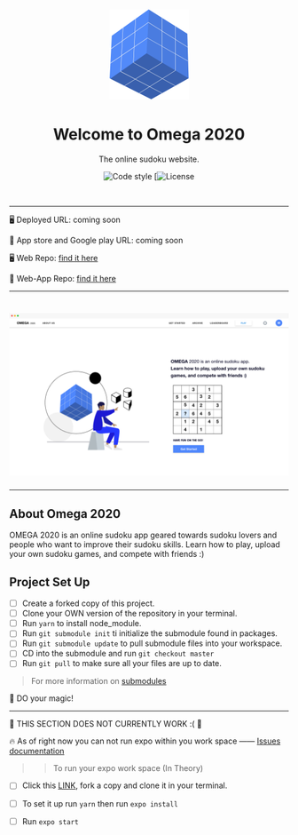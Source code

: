 <h1 align="center"><img src="assets/omega-logo.png" /></h1>

<h1 align="center">Welcome to Omega 2020</h1>
<p align="center">The online sudoku website.</p>

<div align="center">
  
![Code style](https://img.shields.io/badge/code_style-prettier-ff69b4.svg)
[![License](https://img.shields.io/badge/License-MIT-success.svg?style=flat-square&color=33CC12)

</div>

<br>

---

:desktop_computer: Deployed URL: coming soon 

:iphone: App store and Google play URL: coming soon

:desktop_computer: Web Repo: [find it here](https://github.com/JessicaDosseh/Omega-Web-App.git)  

:iphone: Web-App Repo: [find it here](https://github.com/JessicaDosseh/Omega-Expo.git) 

---

<h1 align="center"><img src="assets/landing-page.png" /></h1>

---

## About Omega 2020

OMEGA 2020 is an online sudoku app geared towards sudoku lovers and people who want to improve their sudoku skills.
Learn how to play, upload your own sudoku games, and compete with friends :)

## Project Set Up

- [ ] Create a forked copy of this project.
- [ ] Clone your OWN version of the repository in your terminal. 
- [ ] Run `yarn` to install node_module.
- [ ] Run `git submodule init` ti initialize the submodule found in packages. 
- [ ] Run `git submodule update` to pull submodule files into your workspace. 
- [ ] CD into the submodule and run `git checkout master`
- [ ] Run `git pull` to make sure all your files are up to date. 
> For more information on [submodules](https://chrisjean.com/git-submodules-adding-using-removing-and-updating/)


:rocket:  DO your magic!

---

:no_entry_sign:  THIS SECTION DOES NOT CURRENTLY WORK :(  :no_entry_sign:

:fire:  As of right now you can not run expo within you work space ——
[Issues documentation](https://github.com/JessicaDosseh/Omega-Web-App/pull/1#issuecomment-633067802)


>> To run your expo work space (In Theory)
- [ ] Click this [LINK](https://github.com/JessicaDosseh/Omega-Expo/tree/fc2a50214abf7315ad00bca6241d9a1fca7dfee2), fork a copy and clone it in your terminal.  
- [ ] To set it up run `yarn` then run `expo install`
- [ ] Run `expo start` 

  
